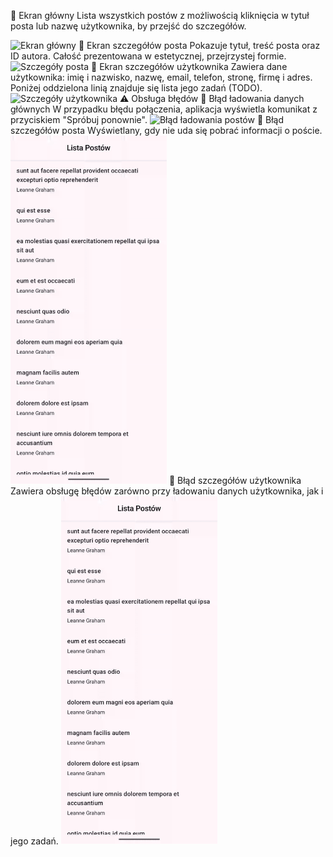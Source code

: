 📱 Ekran główny
Lista wszystkich postów z możliwością kliknięcia w tytuł posta lub nazwę użytkownika, by przejść do szczegółów.

<img src="\ListaPostow.gif" alt="Ekran główny" width="250">
📝 Ekran szczegółów posta
Pokazuje tytuł, treść posta oraz ID autora. Całość prezentowana w estetycznej, przejrzystej formie.

<img src="\SzczegolyPosta.gif" alt="Szczegóły posta" width="250">
👤 Ekran szczegółów użytkownika
Zawiera dane użytkownika: imię i nazwisko, nazwę, email, telefon, stronę, firmę i adres. Poniżej oddzielona linią znajduje się lista jego zadań (TODO).

<img src="\SzczegolyUzyt.gif" alt="Szczegóły użytkownika" width="250">
⚠️ Obsługa błędów
🔁 Błąd ładowania danych głównych
W przypadku błędu połączenia, aplikacja wyświetla komunikat z przyciskiem "Spróbuj ponownie".

<img src="/images/BladPost.gif" alt="Błąd ładowania postów" width="250">
🔁 Błąd szczegółów posta
Wyświetlany, gdy nie uda się pobrać informacji o poście.

<img src="\BladSzczPosta.gif" alt="Błąd szczegółów posta" width="250">
🔁 Błąd szczegółów użytkownika
Zawiera obsługę błędów zarówno przy ładowaniu danych użytkownika, jak i jego zadań.

<img src="\BladUzytkownik.gif" alt="Błąd szczegółów użytkownika" width="250">
